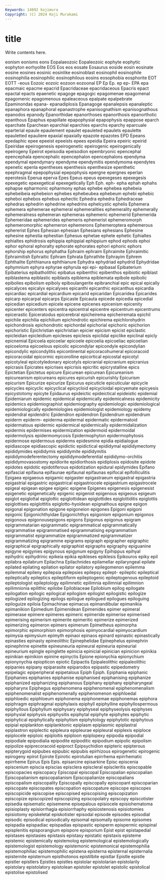 ```yaml
---
Keywords: 14692 kojimura
Copyright: (C) 2024 Koji Murakami
---
```


# title

Write contents here.



eonism eonisms eons Eopalaeozoic Eopaleozoic eophyte eophytic eophyton
eorhyolite EOS Eos eos eosate Eosaurus eoside eosin eosinate eosine
eosines eosinic eosinlike eosinoblast eosinophil eosinophile eosinophilia eosinophilic eosinophilous eosins
eosophobia eosphorite EOT EOTT -eous Eozoic eozoic eozoon eozoonal EP
Ep Ep. ep ep- EPA epa epacmaic epacme epacrid Epacridaceae
epacridaceous Epacris epact epactal epacts epaenetic epagoge epagogic epagomenae epagomenal
epagomenic epagomenous epaleaceous epalpate epalpebrate Epaminondas epana- epanadiplosis Epanagoge epanalepsis
epanaleptic epanaphora epanaphoral epanastrophe epanisognathism epanisognathous epanodos epanody Epanorthidae epanorthoses
epanorthosis epanorthotic epanthous Epaphus epapillate epapophysial epapophysis epappose eparch eparchate
Eparchean eparchial eparchies eparchs eparchy eparcuale eparterial epaule epaulement epaulet
epauleted epaulets epaulette epauletted epauliere epaxial epaxially epazote epazotes EPD
Epeans epedaphic epee epeeist epeeists epees epeidia Epeira epeiric epeirid
Epeiridae epeirogenesis epeirogenetic epeirogenic epeirogenically epeirogeny Epeirot epeisodia epeisodion epembryonic
epencephal epencephala epencephalic epencephalon epencephalons ependyma ependymal ependymary ependyme ependymitis
ependymoma ependytes epenetic epenla epentheses epenthesis epenthesize epenthetic epephragmal epepophysial
epepophysis epergne epergnes eperlan eperotesis Eperua eperva Epes Epeus epeus
epexegeses epexegesis epexegetic epexegetical epexegetically Eph Eph. eph- epha ephah
ephahs ephapse epharmonic epharmony ephas ephebe ephebea ephebeia ephebeibeia ephebeion
ephebes ephebeubea ephebeum ephebi ephebic epheboi ephebos ephebus ephectic Ephedra
ephedra Ephedraceae ephedras ephedrin ephedrine ephedrins ephelcystic ephelis Ephemera ephemera
ephemerae ephemeral ephemeralities ephemerality ephemerally ephemeralness ephemeran ephemeras ephemeric ephemerid
Ephemerida Ephemeridae ephemerides ephemeris ephemerist ephemeromorph ephemeromorphic ephemeron ephemerons Ephemeroptera
ephemerous ephererist Ephes Ephesian ephesian Ephesians ephesians Ephesine ephesine ephestia
ephestian Ephesus ephetae ephete ephetic Ephialtes ephialtes ephidrosis ephippia ephippial
ephippium ephod ephods ephoi ephor ephoral ephoralty ephorate ephorates ephori
ephoric ephors ephorship ephorus ephphatha Ephraim ephraim Ephraimite Ephraimitic Ephraimitish
Ephraitic Ephram Ephrata Ephrathite Ephrayim Ephrem Ephthalite Ephthianura ephthianure Ephydra
ephydriad ephydrid Ephydridae ephymnium ephyra ephyrae ephyrula epi epi- epibasal
Epibaterium Epibaterius epibatholithic epibatus epibenthic epibenthos epibiotic epiblast epiblastema epiblastic
epiblasts epiblema epiblemata epibole epibolic epibolies epibolism epiboly epiboulangerite epibranchial
epic epical epically epicalyces epicalyx epicalyxes epicanthi epicanthic epicanthus epicardia
epicardiac epicardial epicardium epicarid epicaridan Epicaridea Epicarides epicarp epicarpal epicarps
Epicaste Epicauta epicede epicedia epicedial epicedian epicedium epicele epicene epicenes
epicenism epicenity epicenter epicenters epicentra epicentral epicentre epicentrum epicentrums epicerastic
Epiceratodus epicerebral epicheirema epicheiremata epichil epichile epichilia epichilium epichindrotic epichirema
epichlorohydrin epichondrosis epichondrotic epichordal epichorial epichoric epichorion epichoristic Epichristian epichristian
epicier epicism epicist epiclastic epicleidian epicleidium epicleses epiclesis epiclidal epiclike
epiclinal epicly epicnemial Epicoela epicoelar epicoele epicoelia epicoeliac epicoelian epicoeloma
epicoelous epicolic epicondylar epicondyle epicondylian epicondylic epicondylitis epicontinental epicoracohumeral epicoracoid
epicoracoidal epicormic epicorolline epicortical epicostal epicotyl epicotyleal epicotyledonary epicotyls epicranial
epicranium epicranius epicrasis Epicrates epicrises epicrisis epicritic epicrystalline epics Epictetian
Epictetus epicure Epicurean epicurean Epicureanism epicureanism epicureans epicures epicurish epicurishly
Epicurism epicurism Epicurize epicurize Epicurus epicuticle epicuticular epicycle epicycles epicyclic
epicyclical epicycloid epicycloidal epicyemate epicyesis epicystotomy epicyte Epidaurus epideictic epideictical
epideistic epidemial Epidemiarum epidemic epidemical epidemically epidemicalness epidemicity epidemics epidemiographist
epidemiography epidemiologic epidemiological epidemiologically epidemiologies epidemiologist epidemiology epidemy epidendral epidendric
Epidendron epidendron Epidendrum epidendrum epiderm epiderm- epiderma epidermal epidermatic epidermatoid
epidermatous epidermic epidermical epidermically epidermidalization epidermis epidermises epidermization epidermoid epidermoidal
epidermolysis epidermomycosis Epidermophyton epidermophytosis epidermose epidermous epiderms epidesmine epidia epidialogue
epidiascope epidiascopic epidictic epidictical epididymal epididymectomy epididymides epididymis epididymite epididymitis
epididymodeferentectomy epididymodeferential epididymo-orchitis epididymovasostomy epidiorite epidiorthosis epidiplosis epidosite epidote epidotes
epidotic epidotiferous epidotization epidural epidymides Epifano epifascial epifauna epifaunae epifaunal
epifaunas epifocal epifolliculitis Epigaea epigaeous epigamic epigaster epigastraeum epigastral epigastria
epigastrial epigastric epigastrical epigastriocele epigastrium epigastrocele epigeal epigean epigee epigeic
epigene Epigenes epigenesis epigenesist epigenetic epigenetically epigenic epigenist epigenous epigeous
epigeum epiglot epiglottal epiglottic epiglottidean epiglottides epiglottiditis epiglottis epiglottises epiglottitis
epiglotto-hyoidean epignathous epigne epigon epigonal epigonation epigone epigoneion epigones Epigoni
epigoni epigonic Epigonichthyidae Epigonichthys epigonism epigonium epigonos epigonous epigonousepigons epigons
Epigonus epigonus epigram epigrammatarian epigrammatic epigrammatical epigrammatically epigrammatise epigrammatised epigrammatising
epigrammatism epigrammatist epigrammatize epigrammatized epigrammatizer epigrammatizing epigramme epigrams epigraph epigrapher
epigraphic epigraphical epigraphically epigraphist epigraphs epigraphy epiguanine epigyne epigynies epigynous
epigynum epigyny Epihippus epihyal epihydric epihydrinic epikeia epikia epikleses epiklesis
Epikouros epiky epil epilabra epilabrum Epilachna Epilachnides epilamellar epilaryngeal epilate
epilated epilating epilation epilator epilatory epilegomenon epilemma epilemmal epileny epilepsia
epilepsies epilepsy epilept- epileptic epileptical epileptically epileptics epileptiform epileptogenic epileptogenous
epileptoid epileptologist epileptology epilimnetic epilimnia epilimnial epilimnion epilimnionia epilithic epilobe
Epilobiaceae Epilobium epilog epilogate epilogation epilogic epilogical epilogism epilogist epilogistic
epilogize epilogized epilogizing epilogs epilogue epilogued epilogues epiloguing epiloguize epiloia
Epimachinae epimacus epimandibular epimanikia epimanikion Epimedium Epimenidean Epimenides epimer epimeral
epimerase epimere epimeres epimeric epimeride epimerise epimerised epimerising epimerism epimerite
epimeritic epimerize epimerized epimerizing epimeron epimers epimerum Epimetheus epimorpha epimorphic
epimorphism epimorphosis epimyocardial epimyocardium epimysia epimysium epimyth epinaoi epinaos epinard
epinastic epinastically epinasties epinasty epineolithic Epinephelidae Epinephelus epinephrin epinephrine epinette
epineuneuria epineural epineuria epineurial epineurium epingle epinglette epinicia epinicial epinician
epinicion epinikia epinikian epinikion epinine epinyctis Epione epionychia epionychium epionynychia
epiopticon epiotic Epipactis Epipaleolithic epipaleolithic epipanies epipany epiparasite epiparodos epipastic
epipedometry epipelagic epiperipheral epipetalous Epiph Epiph. Epiphania epiphanic Epiphanies epiphanies
epiphanise epiphanised epiphanising epiphanize epiphanized epiphanizing epiphanous Epiphany epiphany epipharyngeal
epipharynx Epiphegus epiphenomena epiphenomenal epiphenomenalism epiphenomenalist epiphenomenally epiphenomenon epiphloedal epiphloedic
epiphloeum epiphonema epiphonemae epiphonemas epiphora epiphragm epiphragmal epiphylaxis epiphyll epiphylline
epiphyllospermous epiphyllous Epiphyllum epiphysary epiphyseal epiphyseolysis epiphyses epiphysial epiphysis epiphysitis
epiphytal epiphyte epiphytes epiphytic epiphytical epiphytically epiphytism epiphytology epiphytotic epiphytous
epipial epiplankton epiplanktonic epiplasm epiplasmic epiplastral epiplastron epiplectic epipleura epipleurae
epipleural epiplexis epiploce epiplocele epiploic epiploitis epiploon epiplopexy epipodia epipodial
epipodiale epipodialia epipodite epipoditic epipodium epipolic epipolism epipolize epiprecoracoid epiproct
Epipsychidion epipteric epipterous epipterygoid epipubes epipubic epipubis epirhizous epirogenetic epirogenic
epirogeny epirot Epirote Epirotic epirotulian epirrhema epirrhematic epirrheme Epirus Epis
Epis. episarcine episarkine Episc episcenia episcenium episcia episcias episclera episcleral
episcleritis episcopable episcopacies episcopacy Episcopal episcopal Episcopalian episcopalian Episcopalianism episcopalianism
Episcopalianize episcopalians episcopalism episcopality Episcopally episcopally episcopant episcoparian episcopate episcopates
episcopation episcopature episcope episcopes episcopicide episcopise episcopised episcopising episcopization episcopize
episcopized episcopizing episcopolatry episcopy episcotister episedia episematic episememe episepalous episiocele
episiohematoma episioplasty episiorrhagia episiorrhaphy episiostenosis episiotomies episiotomy episkeletal episkotister episodal
episode episodes episodial episodic episodical episodically episomal episomally episome episomes
epispadia epispadiac epispadias epispastic episperm epispermic epispinal episplenitis episporangium epispore
episporium Epist epist epistapedial epistases epistasies epistasis epistasy epistatic epistaxis
episteme epistemic epistemically epistemolog epistemological epistemologically epistemologist epistemology epistemonic epistemonical
epistemophilia epistemophiliac epistemophilic epistena episterna episternal episternalia episternite episternum episthotonos
epistilbite epistlar Epistle epistle epistler epistlers Epistles epistles epistolar epistolarian
epistolarily epistolary epistolatory epistolean epistoler epistolet epistolic epistolical epistolise epistolised
